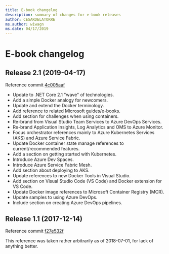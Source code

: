 ```yaml
---
title: E-book changelog
description: summary of changes for e-book releases
author: CESARDELATORRE
ms.author: wiwagn
ms.date: 04/17/2019
---
```

# E-book changelog

## Release 2.1 (2019-04-17)

Reference commit [4c005aaf](https://github.com/dotnet/docs/commit/4c005aafb57afbd4c44db6936c313898062646fa)

- Update to .NET Core 2.1 "wave" of technologies.
- Add a simple Docker analogy for newcomers.
- Update and extend the Docker terminology.
- Add reference to related Microsoft guides/e-books.
- Add section for challenges when using containers.
- Re-brand from Visual Studio Team Services to Azure DevOps Services.
- Re-brand Application Insights, Log Analytics and OMS to Azure Monitor.
- Focus orchestrator references mainly to Azure Kubernetes Services (AKS) and Azure Service Fabric.
- Update Docker container state manage references to current/recommended features.
- Add a section on getting started with Kubernetes.
- Introduce Azure Dev Spaces.
- Introduce Azure Service Fabric Mesh.
- Add section about deploying to AKS.
- Update references to new Docker Tools in Visual Studio.
- Add section on Visual Studio Code (VS Code) and Docker extension for VS Code.
- Update Docker image references to Microsoft Container Registry (MCR).
- Update samples to using Azure DevOps.
- Include section on creating Azure DevOps pipelines.

## Release 1.1 (2017-12-14)

Reference commit [f27e532f](https://github.com/dotnet/docs/commit/f27e532fbc3686565ddaf90ed8f9bc3a519640ac)

This reference was taken rather arbitrarily as of 2018-07-01, for lack of anything better.
